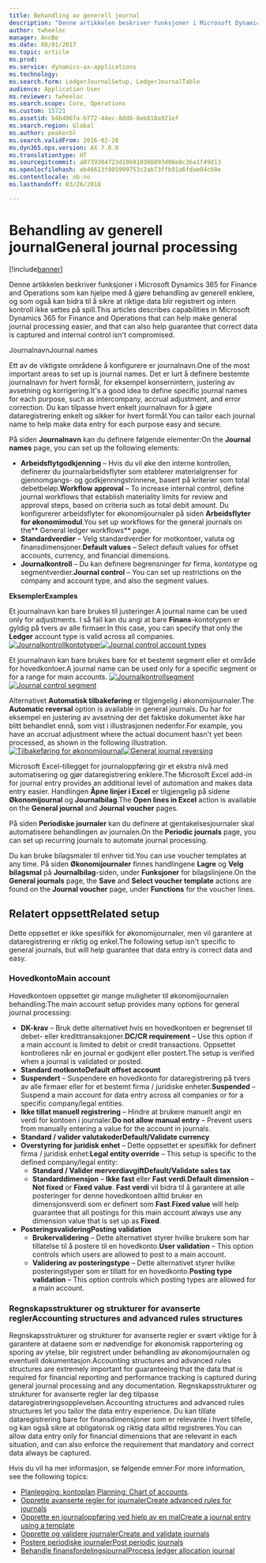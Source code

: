 ```yaml
---
title: Behandling av generell journal
description: "Denne artikkelen beskriver funksjoner i Microsoft Dynamics 365 for Finance and Operations som kan hjelpe med å gjøre behandling av generell enklere, og som også kan bidra til å sikre at riktige data blir registrert og intern kontroll ikke settes på spill."
author: twheeloc
manager: AnnBe
ms.date: 08/01/2017
ms.topic: article
ms.prod: 
ms.service: dynamics-ax-applications
ms.technology: 
ms.search.form: LedgerJournalSetup, LedgerJournalTable
audience: Application User
ms.reviewer: twheeloc
ms.search.scope: Core, Operations
ms.custom: 15721
ms.assetid: b4b406fa-b772-44ec-8dd8-8eb818a921ef
ms.search.region: Global
ms.author: peakerbl
ms.search.validFrom: 2016-02-28
ms.dyn365.ops.version: AX 7.0.0
ms.translationtype: HT
ms.sourcegitcommit: a0739304723d19b910388893d08e8c36a1f49d13
ms.openlocfilehash: eb46613f805999753c2ab73ffb91a6fdae04c68e
ms.contentlocale: nb-no
ms.lasthandoff: 03/26/2018

---
```


# <a name="general-journal-processing"></a><span data-ttu-id="7648c-103">Behandling av generell journal</span><span class="sxs-lookup"><span data-stu-id="7648c-103">General journal processing</span></span>

[!include[banner](../includes/banner.md)]


<span data-ttu-id="7648c-104">Denne artikkelen beskriver funksjoner i Microsoft Dynamics 365 for Finance and Operations som kan hjelpe med å gjøre behandling av generell enklere, og som også kan bidra til å sikre at riktige data blir registrert og intern kontroll ikke settes på spill.</span><span class="sxs-lookup"><span data-stu-id="7648c-104">This articles describes capabilities in Microsoft Dynamics 365 for Finance and Operations that can help make general journal processing easier, and that can also help guarantee that correct data is captured and internal control isn't compromised.</span></span>  

<span data-ttu-id="7648c-105">Journalnavn</span><span class="sxs-lookup"><span data-stu-id="7648c-105">Journal names</span></span>

<span data-ttu-id="7648c-106">Ett av de viktigste områdene å konfigurere er journalnavn.</span><span class="sxs-lookup"><span data-stu-id="7648c-106">One of the most important areas to set up is journal names.</span></span> <span data-ttu-id="7648c-107">Det er lurt å definere bestemte journalnavn for hvert formål, for eksempel konsernintern, justering av avsetning og korrigering.</span><span class="sxs-lookup"><span data-stu-id="7648c-107">It's a good idea to define specific journal names for each purpose, such as intercompany, accrual adjustment, and error correction.</span></span> <span data-ttu-id="7648c-108">Du kan tilpasse hvert enkelt journalnavn for å gjøre dataregistrering enkelt og sikker for hvert formål.</span><span class="sxs-lookup"><span data-stu-id="7648c-108">You can tailor each journal name to help make data entry for each purpose easy and secure.</span></span> 

<span data-ttu-id="7648c-109">På siden **Journalnavn** kan du definere følgende elementer:</span><span class="sxs-lookup"><span data-stu-id="7648c-109">On the **Journal names** page, you can set up the following elements:</span></span>

-   <span data-ttu-id="7648c-110">**Arbeidsflytgodkjenning** – Hvis du vil øke den interne kontrollen, definerer du journalarbeidsflyter som etablerer materialgrenser for gjennomgangs- og godkjenningstrinnene, basert på kriterier som total debetbeløp.</span><span class="sxs-lookup"><span data-stu-id="7648c-110">**Workflow approval** – To increase internal control, define journal workflows that establish materiality limits for review and approval steps, based on criteria such as total debit amount.</span></span> <span data-ttu-id="7648c-111">Du konfigurerer arbeidsflyter for økonomijournaler på siden **Arbeidsflyter for økonomimodul**.</span><span class="sxs-lookup"><span data-stu-id="7648c-111">You set up workflows for the general journals on the** General ledger workflows** page.</span></span>
-   <span data-ttu-id="7648c-112">**Standardverdier** – Velg standardverdier for motkontoer, valuta og finansdimensjoner.</span><span class="sxs-lookup"><span data-stu-id="7648c-112">**Default values** – Select default values for offset accounts, currency, and financial dimensions.</span></span>
-   <span data-ttu-id="7648c-113">**Journalkontroll** – Du kan definere begrensninger for firma, kontotype og segmentverdier.</span><span class="sxs-lookup"><span data-stu-id="7648c-113">**Journal control** – You can set up restrictions on the company and account type, and also the segment values.</span></span> 

<span data-ttu-id="7648c-114">**Eksempler**</span><span class="sxs-lookup"><span data-stu-id="7648c-114">**Examples**</span></span>

<span data-ttu-id="7648c-115">Et journalnavn kan bare brukes til justeringer.</span><span class="sxs-lookup"><span data-stu-id="7648c-115">A journal name can be used only for adjustments.</span></span> <span data-ttu-id="7648c-116">I så fall kan du angi at bare **Finans**-kontotypen er gyldig på tvers av alle firmaer.</span><span class="sxs-lookup"><span data-stu-id="7648c-116">In this case, you can specify that only the **Ledger** account type is valid across all companies.</span></span> <span data-ttu-id="7648c-117">[![Journalkontrollkontotyper](./media/journal-control-account-types1.png)](./media/journal-control-account-types1.png)</span><span class="sxs-lookup"><span data-stu-id="7648c-117">[![Journal control account types](./media/journal-control-account-types1.png)](./media/journal-control-account-types1.png)</span></span>

<span data-ttu-id="7648c-118">Et journalnavn kan bare brukes bare for et bestemt segment eller et område for hovedkontoer.</span><span class="sxs-lookup"><span data-stu-id="7648c-118">A journal name can be used only for a specific segment or for a range for main accounts.</span></span> <span data-ttu-id="7648c-119">[![Journalkontrollsegment](./media/journal-control-segment1.png)](./media/journal-control-segment1.png)</span><span class="sxs-lookup"><span data-stu-id="7648c-119">[![Journal control segment](./media/journal-control-segment1.png)](./media/journal-control-segment1.png)</span></span>

<span data-ttu-id="7648c-120">Alternativet **Automatisk tilbakeføring** er tilgjengelig i økonomijournaler.</span><span class="sxs-lookup"><span data-stu-id="7648c-120">The **Automatic reversal** option is available in general journals.</span></span> <span data-ttu-id="7648c-121">Du har for eksempel en justering av avsetning der det faktiske dokumentet ikke har blitt behandlet ennå, som vist i illustrasjonen nedenfor.</span><span class="sxs-lookup"><span data-stu-id="7648c-121">For example, you have an accrual adjustment where the actual document hasn't yet been processed, as shown in the following illustration.</span></span>
<span data-ttu-id="7648c-122">[![Tilbakeføring for økonomijournal](./media/general-journal-reversing1.png)](./media/general-journal-reversing1.png)</span><span class="sxs-lookup"><span data-stu-id="7648c-122">[![General journal reversing](./media/general-journal-reversing1.png)](./media/general-journal-reversing1.png)</span></span> 

<span data-ttu-id="7648c-123">Microsoft Excel-tillegget for journaloppføring gir et ekstra nivå med automatisering og gjør dataregistrering enklere.</span><span class="sxs-lookup"><span data-stu-id="7648c-123">The Microsoft Excel add-in for journal entry provides an additional level of automation and makes data entry easier.</span></span> <span data-ttu-id="7648c-124">Handlingen **Åpne linjer i Excel** er tilgjengelig på sidene **Økonomijournal** og **Journalbilag**.</span><span class="sxs-lookup"><span data-stu-id="7648c-124">The **Open lines in Excel** action is available on the **General journal** and **Journal voucher** pages.</span></span> 

<span data-ttu-id="7648c-125">På siden **Periodiske journaler** kan du definere at gjentakelsesjournaler skal automatisere behandlingen av journalen.</span><span class="sxs-lookup"><span data-stu-id="7648c-125">On the **Periodic journals** page, you can set up recurring journals to automate journal processing.</span></span> 

<span data-ttu-id="7648c-126">Du kan bruke bilagsmaler til enhver tid.</span><span class="sxs-lookup"><span data-stu-id="7648c-126">You can use voucher templates at any time.</span></span> <span data-ttu-id="7648c-127">På siden **Økonomijournaler** finnes handlingene **Lagre** og **Velg bilagsmal** på **Journalbilag**-siden, under **Funksjoner** for bilagslinjene.</span><span class="sxs-lookup"><span data-stu-id="7648c-127">On the **General journals** page, the **Save** and **Select voucher template** actions are found on the **Journal voucher** page, under **Functions** for the voucher lines.</span></span>

## <a name="related-setup"></a><span data-ttu-id="7648c-128">Relatert oppsett</span><span class="sxs-lookup"><span data-stu-id="7648c-128">Related setup</span></span>
<span data-ttu-id="7648c-129">Dette oppsettet er ikke spesifikk for økonomijournaler, men vil garantere at dataregistrering er riktig og enkel.</span><span class="sxs-lookup"><span data-stu-id="7648c-129">The following setup isn't specific to general journals, but will help guarantee that data entry is correct data and easy.</span></span>

### <a name="main-account"></a><span data-ttu-id="7648c-130">Hovedkonto</span><span class="sxs-lookup"><span data-stu-id="7648c-130">Main account</span></span>

<span data-ttu-id="7648c-131">Hovedkontoen oppsettet gir mange muligheter til økonomijournalen behandling:</span><span class="sxs-lookup"><span data-stu-id="7648c-131">The main account setup provides many options for general journal processing:</span></span>

-   <span data-ttu-id="7648c-132">**DK-krav** – Bruk dette alternativet hvis en hovedkontoen er begrenset til debet- eller kredittransaksjoner.</span><span class="sxs-lookup"><span data-stu-id="7648c-132">**DC/CR requirement** – Use this option if a main account is limited to debit or credit transactions.</span></span> <span data-ttu-id="7648c-133">Oppsettet kontrolleres når en journal er godkjent eller postert.</span><span class="sxs-lookup"><span data-stu-id="7648c-133">The setup is verified when a journal is validated or posted.</span></span>
-   <span data-ttu-id="7648c-134">**Standard motkonto**</span><span class="sxs-lookup"><span data-stu-id="7648c-134">**Default offset account**</span></span>
-   <span data-ttu-id="7648c-135">**Suspendert** – Suspendere en hovedkonto for dataregistrering på tvers av alle firmaer eller for et bestemt firma / juridiske enheter.</span><span class="sxs-lookup"><span data-stu-id="7648c-135">**Suspended** – Suspend a main account for data entry across all companies or for a specific company/legal entities.</span></span>
-   <span data-ttu-id="7648c-136">**Ikke tillat manuell registrering** – Hindre at brukere manuelt angir en verdi for kontoen i journaler.</span><span class="sxs-lookup"><span data-stu-id="7648c-136">**Do not allow manual entry** – Prevent users from manually entering a value for the account in journals.</span></span>
-   <span data-ttu-id="7648c-137">**Standard / valider valutakoder**</span><span class="sxs-lookup"><span data-stu-id="7648c-137">**Default/Validate currency**</span></span>
-   <span data-ttu-id="7648c-138">**Overstyring for juridisk enhet** – Dette oppsettet er spesifikk for definert firma / juridisk enhet:</span><span class="sxs-lookup"><span data-stu-id="7648c-138">**Legal entity override** – This setup is specific to the defined company/legal entity:</span></span>
    -   <span data-ttu-id="7648c-139">**Standard / Valider merverdiavgift**</span><span class="sxs-lookup"><span data-stu-id="7648c-139">**Default/Validate sales tax**</span></span>
    -   <span data-ttu-id="7648c-140">**Standarddimensjon** – **Ikke fast** eller **Fast verdi**.</span><span class="sxs-lookup"><span data-stu-id="7648c-140">**Default dimension** – **Not fixed** or **Fixed value**.</span></span> <span data-ttu-id="7648c-141">**Fast verdi** vil bidra til å garantere at alle posteringer for denne hovedkontoen alltid bruker en dimensjonsverdi som er definert som **Fast**.</span><span class="sxs-lookup"><span data-stu-id="7648c-141">**Fixed value** will help guarantee that all postings for this main account always use any dimension value that is set up as **Fixed**.</span></span>
-   <span data-ttu-id="7648c-142">**Posteringsvalidering**</span><span class="sxs-lookup"><span data-stu-id="7648c-142">**Posting validation**</span></span>
    -   <span data-ttu-id="7648c-143">**Brukervalidering** – Dette alternativet styrer hvilke brukere som har tillatelse til å postere til en hovedkonto.</span><span class="sxs-lookup"><span data-stu-id="7648c-143">**User validation** – This option controls which users are allowed to post to a main account.</span></span>
    -   <span data-ttu-id="7648c-144">**Validering av posteringstype** – Dette alternativet styrer hvilke posteringstyper som er tillatt for en hovedkonto.</span><span class="sxs-lookup"><span data-stu-id="7648c-144">**Posting type validation** – This option controls which posting types are allowed for a main account.</span></span>

### <a name="accounting-structures-and-advanced-rules-structures"></a><span data-ttu-id="7648c-145">Regnskapsstrukturer og strukturer for avanserte regler</span><span class="sxs-lookup"><span data-stu-id="7648c-145">Accounting structures and advanced rules structures</span></span>

<span data-ttu-id="7648c-146">Regnskapsstrukturer og strukturer for avanserte regler er svært viktige for å garantere at dataene som er nødvendige for økonomisk rapportering og sporing av ytelse, blir registrert under behandling av økonomijournalen og eventuell dokumentasjon.</span><span class="sxs-lookup"><span data-stu-id="7648c-146">Accounting structures and advanced rules structures are extremely important for guaranteeing that the data that is required for financial reporting and performance tracking is captured during general journal processing and any documentation.</span></span> <span data-ttu-id="7648c-147">Regnskapsstrukturer og strukturer for avanserte regler lar deg tilpasse dataregistreringsopplevelsen.</span><span class="sxs-lookup"><span data-stu-id="7648c-147">Accounting structures and advanced rules structures let you tailor the data entry experience.</span></span> <span data-ttu-id="7648c-148">Du kan tillate dataregistrering bare for finansdimensjoner som er relevante i hvert tilfelle, og kan også sikre at obligatorisk og riktig data alltid registreres.</span><span class="sxs-lookup"><span data-stu-id="7648c-148">You can allow data entry only for financial dimensions that are relevant in each situation, and can also enforce the requirement that mandatory and correct data always be captured.</span></span>

<span data-ttu-id="7648c-149">Hvis du vil ha mer informasjon, se følgende emner:</span><span class="sxs-lookup"><span data-stu-id="7648c-149">For more information, see the following topics:</span></span>
- <span data-ttu-id="7648c-150">[Planlegging: kontoplan](plan-chart-of-accounts.md).</span><span class="sxs-lookup"><span data-stu-id="7648c-150">[Planning: Chart of accounts](plan-chart-of-accounts.md).</span></span> 
- [<span data-ttu-id="7648c-151">Opprette avanserte regler for journaler</span><span class="sxs-lookup"><span data-stu-id="7648c-151">Create advanced rules for journals</span></span>](tasks/create-advanced-rules-journals.md)
- [<span data-ttu-id="7648c-152">Opprette en journaloppføring ved hjelp av en mal</span><span class="sxs-lookup"><span data-stu-id="7648c-152">Create a journal entry using a template</span></span>](tasks/create-journal-entry-template.md)
- [<span data-ttu-id="7648c-153">Opprette og validere journaler</span><span class="sxs-lookup"><span data-stu-id="7648c-153">Create and validate journals</span></span>](tasks/create-validate-journals.md)
- [<span data-ttu-id="7648c-154">Postere periodiske journaler</span><span class="sxs-lookup"><span data-stu-id="7648c-154">Post periodic journals</span></span>](tasks/post-periodic-journals.md)
- [<span data-ttu-id="7648c-155">Behandle finansfordelingsjournal</span><span class="sxs-lookup"><span data-stu-id="7648c-155">Process ledger allocation journal</span></span>](tasks/process-ledger-allocation-journal.md)



